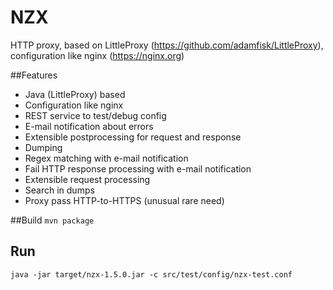 # NZX
HTTP proxy, based on LittleProxy (https://github.com/adamfisk/LittleProxy), configuration like nginx (https://nginx.org)

##Features
* Java (LittleProxy) based
* Configuration like nginx
* REST service to test/debug config
* E-mail notification about errors
* Extensible postprocessing for request and response 
 * Dumping
 * Regex matching with e-mail notification
 * Fail HTTP response processing with e-mail notification
* Extensible request processing
 * Search in dumps
* Proxy pass HTTP-to-HTTPS (unusual rare need)


##Build
``mvn package``

## Run
``java -jar target/nzx-1.5.0.jar -c src/test/config/nzx-test.conf``
